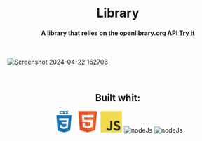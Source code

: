 <h1 align="center">
  <br>
  Library
  <br>
</h1>

<h4 align="center">A library that relies on the openlibrary.org API<a href="https://book999.netlify.app/" target="_blank"> Try it</a></h4><br>

<a href="https://book999.netlify.app/">![Screenshot 2024-04-22 162706](https://github.com/DavideCapuozzo/library/assets/141404327/eaf4cbfd-77ea-4a71-844f-be8d785df65e)
</a>


<br>

<h2 align="center">Built whit:</h2>
<div align="center">
  <img src="https://github.com/devicons/devicon/blob/master/icons/css3/css3-plain-wordmark.svg"  title="CSS3" alt="CSS" width="50" height="50"/>
  <img src="https://github.com/devicons/devicon/blob/master/icons/html5/html5-original.svg" title="HTML5" alt="HTML" width="50" height="50"/>
  <img src="https://github.com/devicons/devicon/blob/master/icons/javascript/javascript-original.svg" title="JavaScript" alt="JavaScript" width="50" height="50"/>
  <img src="https://github.com/DavideCapuozzo/library/assets/141404327/c4e43134-1283-4d49-942b-de40a9d7ec85" title="nodeJs" alt="nodeJs" width="50" height="50"/>
  <img src="https://github.com/DavideCapuozzo/library/assets/141404327/5aaa4dce-d313-448d-9c3a-d522c5b497a6" title="nodeJs" alt="nodeJs" width="50" height="50"/>
  
</div>